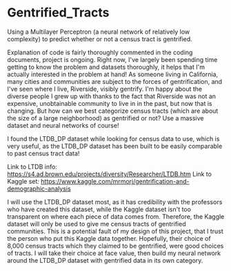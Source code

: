 # Gentrified_Tracts
Using a Multilayer Perceptron (a neural network of relatively low complexity) to predict whether or not a census tract is gentrified.

Explanation of code is fairly thoroughly commented in the coding documents, project is ongoing.
Right now, I've largely been spending time getting to know the problem and datasets thoroughly, 
it helps that I'm actually interested in the problem at hand! As someone living in California,
many cities and communities are subject to the forces of gentrification, and I've seen where
I live, Riverside, visibly gentrify. I'm happy about the diverse people I grew up with thanks to
the fact that Riverside was not an expensive, unobtainable community to live in in the past, but
now that is changing. But how can we best categorize census tracts (which are about the size of
a large neighborhood) as gentrified or not? Use a massive dataset and neural networks of course!

I found the LTDB_DP dataset while looking for census data to use, which is very useful, as the
LTDB_DP dataset has been built to be easily comparable to past census tract data!

Link to LTDB info: https://s4.ad.brown.edu/projects/diversity/Researcher/LTDB.htm
Link to Kaggle set: https://www.kaggle.com/mrmorj/gentrification-and-demographic-analysis

I will use the LTDB_DP dataset most, as it has credibility with the professors who have created
this dataset, while the Kaggle dataset isn't too transparent on where each piece of data comes
from. Therefore, the Kaggle dataset will only be used to give me census tracts of gentrified
communities. This is a potential fault of my design of this project, that I trust the person who
put this Kaggle data together. Hopefully, their choice of 8,000 census tracts which they claimed
to be gentrified, were good choices of tracts. I will take their choice at face value, then
build my neural network around the LTDB_DP dataset with gentrified data in its own category.
